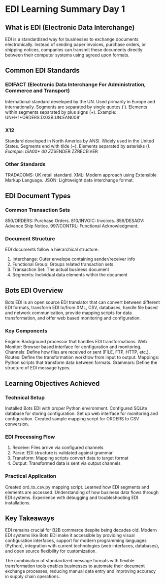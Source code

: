 # EDI Learning Summary Day 1

## What is EDI (Electronic Data Interchange)

EDI is a standardized way for businesses to exchange documents electronically. Instead of sending paper invoices, purchase orders, or shipping notices, companies can transmit these documents directly between their computer systems using agreed upon formats.

## Common EDI Standards

### EDIFACT (Electronic Data Interchange For Administration, Commerce and Transport)
International standard developed by the UN. Used primarily in Europe and internationally. Segments are separated by single quotes ('). Elements within segments separated by plus signs (+). Example: UNH+1+ORDERS:D:03B:UN:EAN008'

### X12
Standard developed in North America by ANSI. Widely used in the United States. Segments end with tilde (~). Elements separated by asterisks (*). Example: ISA*00* *00* *ZZ*SENDER *ZZ*RECEIVER

### Other Standards
TRADACOMS: UK retail standard. XML: Modern approach using Extensible Markup Language. JSON: Lightweight data interchange format.

## EDI Document Types

### Common Transaction Sets
850/ORDERS: Purchase Orders. 810/INVOIC: Invoices. 856/DESADV: Advance Ship Notice. 997/CONTRL: Functional Acknowledgment.

### Document Structure
EDI documents follow a hierarchical structure:
1. Interchange: Outer envelope containing sender/receiver info
2. Functional Group: Groups related transaction sets
3. Transaction Set: The actual business document
4. Segments: Individual data elements within the document

## Bots EDI Overview

Bots EDI is an open source EDI translator that can convert between different EDI formats, transform EDI to/from XML, CSV, databases, handle file based and network communication, provide mapping scripts for data transformation, and offer web based monitoring and configuration.

### Key Components
Engine: Background processor that handles EDI transformations. Web Monitor: Browser based interface for configuration and monitoring. Channels: Define how files are received or sent (FILE, FTP, HTTP, etc.). Routes: Define the transformation workflow from input to output. Mappings: Python scripts that transform data between formats. Grammars: Define the structure of EDI message types.

## Learning Objectives Achieved

### Technical Setup
Installed Bots EDI with proper Python environment. Configured SQLite database for storing configuration. Set up web interface for monitoring and configuration. Created sample mapping script for ORDERS to CSV conversion.

### EDI Processing Flow
1. Receive: Files arrive via configured channels
2. Parse: EDI structure is validated against grammar
3. Transform: Mapping scripts convert data to target format
4. Output: Transformed data is sent via output channels

### Practical Application
Created ord_to_csv.py mapping script. Learned how EDI segments and elements are accessed. Understanding of how business data flows through EDI systems. Experience with debugging and troubleshooting EDI installations.

## Key Takeaways

EDI remains crucial for B2B commerce despite being decades old. Modern EDI systems like Bots EDI make it accessible by providing visual configuration interfaces, support for modern programming languages (Python), integration with current technologies (web interfaces, databases), and open source flexibility for customization.

The combination of standardized message formats with flexible transformation tools enables businesses to automate their document exchange processes, reducing manual data entry and improving accuracy in supply chain operations.